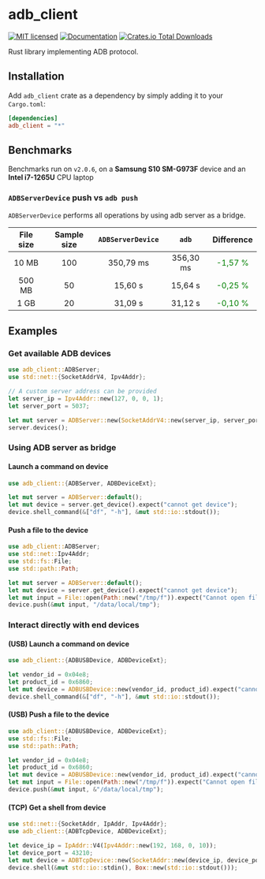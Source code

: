 # adb_client

[![MIT licensed](https://img.shields.io/crates/l/adb_client.svg)](./LICENSE-MIT)
[![Documentation](https://docs.rs/adb_client/badge.svg)](https://docs.rs/adb_client)
[![Crates.io Total Downloads](https://img.shields.io/crates/d/adb_client)](https://crates.io/crates/adb_client)

Rust library implementing ADB protocol.

## Installation

Add `adb_client` crate as a dependency by simply adding it to your `Cargo.toml`:

```toml
[dependencies]
adb_client = "*"
```

## Benchmarks

Benchmarks run on `v2.0.6`, on a **Samsung S10 SM-G973F** device and an **Intel i7-1265U** CPU laptop

### `ADBServerDevice` push vs `adb push`

`ADBServerDevice` performs all operations by using adb server as a bridge.

|File size|Sample size|`ADBServerDevice`|`adb`|Difference|
|:-------:|:---------:|:----------:|:---:|:-----:|
|10 MB|100|350,79 ms|356,30 ms|<div style="color:green">-1,57 %</div>|
|500 MB|50|15,60 s|15,64 s|<div style="color:green">-0,25 %</div>|
|1 GB|20|31,09 s|31,12 s|<div style="color:green">-0,10 %</div>|

## Examples

### Get available ADB devices

```rust no_run
use adb_client::ADBServer;
use std::net::{SocketAddrV4, Ipv4Addr};

// A custom server address can be provided
let server_ip = Ipv4Addr::new(127, 0, 0, 1);
let server_port = 5037;

let mut server = ADBServer::new(SocketAddrV4::new(server_ip, server_port), None);
server.devices();
```

### Using ADB server as bridge

#### Launch a command on device

```rust no_run
use adb_client::{ADBServer, ADBDeviceExt};

let mut server = ADBServer::default();
let mut device = server.get_device().expect("cannot get device");
device.shell_command(&["df", "-h"], &mut std::io::stdout());
```

#### Push a file to the device

```rust no_run
use adb_client::ADBServer;
use std::net::Ipv4Addr;
use std::fs::File;
use std::path::Path;

let mut server = ADBServer::default();
let mut device = server.get_device().expect("cannot get device");
let mut input = File::open(Path::new("/tmp/f")).expect("Cannot open file");
device.push(&mut input, "/data/local/tmp");
```

### Interact directly with end devices

#### (USB) Launch a command on device

```rust no_run
use adb_client::{ADBUSBDevice, ADBDeviceExt};

let vendor_id = 0x04e8;
let product_id = 0x6860;
let mut device = ADBUSBDevice::new(vendor_id, product_id).expect("cannot find device");
device.shell_command(&["df", "-h"], &mut std::io::stdout());
```

#### (USB) Push a file to the device

```rust no_run
use adb_client::{ADBUSBDevice, ADBDeviceExt};
use std::fs::File;
use std::path::Path;

let vendor_id = 0x04e8;
let product_id = 0x6860;
let mut device = ADBUSBDevice::new(vendor_id, product_id).expect("cannot find device");
let mut input = File::open(Path::new("/tmp/f")).expect("Cannot open file");
device.push(&mut input, &"/data/local/tmp");
```

#### (TCP) Get a shell from device

```rust no_run
use std::net::{SocketAddr, IpAddr, Ipv4Addr};
use adb_client::{ADBTcpDevice, ADBDeviceExt};

let device_ip = IpAddr::V4(Ipv4Addr::new(192, 168, 0, 10));
let device_port = 43210;
let mut device = ADBTcpDevice::new(SocketAddr::new(device_ip, device_port)).expect("cannot find device");
device.shell(&mut std::io::stdin(), Box::new(std::io::stdout()));
```
